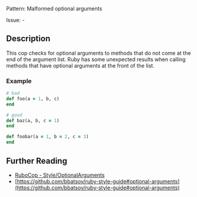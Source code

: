 Pattern: Malformed optional arguments

Issue: -

## Description

This cop checks for optional arguments to methods that do not come at the end of the argument list. Ruby has some unexpected results when calling methods that have optional arguments at the front of the list.

### Example

```ruby
# bad
def foo(a = 1, b, c)
end

# good
def baz(a, b, c = 1)
end

def foobar(a = 1, b = 2, c = 3)
end
```

## Further Reading

* [RuboCop - Style/OptionalArguments](https://rubocop.readthedocs.io/en/latest/cops_style/#styleoptionalarguments)
* [https://github.com/bbatsov/ruby-style-guide#optional-arguments](https://github.com/bbatsov/ruby-style-guide#optional-arguments)

